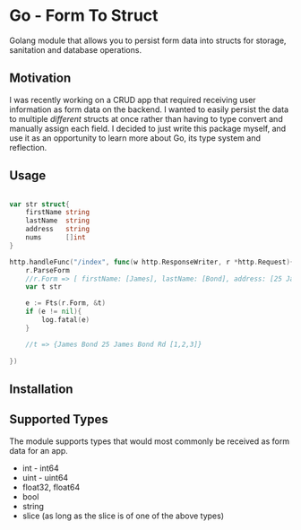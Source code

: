 # Go - Form To Struct

Golang module that allows you to persist form data into structs for storage, sanitation and database operations.

## Motivation
I was recently working on a CRUD app that required receiving user information as form data on the backend. I wanted to easily persist the data to multiple *different* structs at once rather than having to type convert and manually assign each field. I decided to just write this package myself, and use it as an opportunity to learn more about Go, its type system and reflection.

## Usage
```go

var str struct{
    firstName string
    lastName  string
    address   string
    nums      []int
}

http.handleFunc("/index", func(w http.ResponseWriter, r *http.Request){
    r.ParseForm
    //r.Form => [ firstName: [James], lastName: [Bond], address: [25 James Bond Rd], nums: [1, 2,3]]
    var t str

    e := Fts(r.Form, &t)
    if (e != nil){
        log.fatal(e)
    }

    //t => {James Bond 25 James Bond Rd [1,2,3]}
    
})

```

## Installation

## Supported Types 

The module supports types that would most commonly be received as form data for an app.
- int - int64
- uint - uint64
- float32, float64
- bool 
- string
- slice (as long as the slice is of one of the above types)
